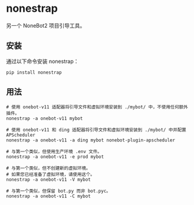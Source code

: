 # nonestrap

另一个 NoneBot2 项目引导工具。

## 安装

通过以下命令安装 nonestrap：

```console
pip install nonestrap
```

## 用法

```console
# 使用 onebot-v11 适配器将引导文件和虚拟环境安装到 ./mybot/ 中，不使用任何额外插件。
nonestrap -a onebot-v11 mybot

# 使用 onebot-v11 和 ding 适配器将引导文件和虚拟环境安装到 ./mybot/ 中并配置 APScheduler
nonestrap -a onebot-v11 -a ding mybot nonebot-plugin-apscheduler

# 与第一个类似，但使用生产环境 .env 文件。
nonestrap -a onebot-v11 -e prod mybot

# 与第一个类似，但不创建新的虚拟环境。
# 如果您已经准备了虚拟环境，请使用这个。
nonestrap -a onebot-v11 -V mybot

# 与第一个类似，但保留 bot.py 而非 bot.pyc。
nonestrap -a onebot-v11 -C mybot
```
